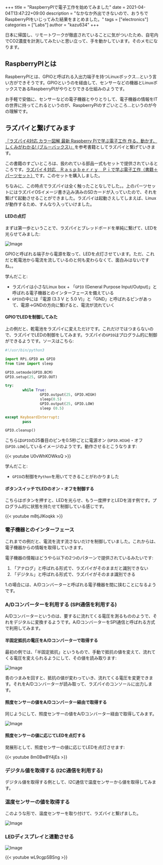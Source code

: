 +++
title = "RaspberryPIで電子工作を始めてみました"
date = 2021-04-04T13:47:22+09:00
description = "なかなか外出できないので、おうちでRaspberryPIをいじってみた結果をまとめました。"
tags = ["electronics"]
categories = ["Labs"]
author = "kazu634"
+++

日本に帰国し、リモートワークが徹底されていることに気がついたため、自宅内でCO2濃度を計測してみたいと思い立って、手を動かしています。そのメモになります。

## RaspberryPIとは
RaspberryPIとは、GPIOと呼ばれる入出力端子を持つLinuxボックス…という言い方ができそうです。GPIOというのを経由して、センサーなどの機器とLinuxボックスであるRaspberryPIがやりとりできる仕組みのようです。

お手軽で安価に、センサーなどの電子機器とやりとりして、電子機器の情報をITの世界に持ってこれるというのが、RaspberryPIのすごいところ…というのが今の理解です。

## ラズパイと繋げてみます
[『ラズパイ4対応 カラー図解 最新 Raspberry Piで学ぶ電子工作 作る、動かす、しくみがわかる! (ブルーバックス)』](https://www.amazon.co.jp/%E3%83%A9%E3%82%BA%E3%83%91%E3%82%A44%E5%AF%BE%E5%BF%9C-Raspberry-Pi%E3%81%A7%E5%AD%A6%E3%81%B6%E9%9B%BB%E5%AD%90%E5%B7%A5%E4%BD%9C-%E4%BD%9C%E3%82%8B%E3%80%81%E5%8B%95%E3%81%8B%E3%81%99%E3%80%81%E3%81%97%E3%81%8F%E3%81%BF%E3%81%8C%E3%82%8F%E3%81%8B%E3%82%8B-%E3%83%96%E3%83%AB%E3%83%BC%E3%83%90%E3%83%83%E3%82%AF%E3%82%B9/dp/4065193397)を参考書籍としてラズパイと繋げていきます。

この書籍のすごいところは、扱われている部品一式もセットで提供されているところです。[ラズパイ４対応　Ｒａｓｐｂｅｒｒｙ　Ｐｉで学ぶ電子工作（書籍＋パーツセット）](https://akizukidenshi.com/catalog/g/gK-15352/)です。このセットを購入しました。

ちなみに、この時点でラズパイは全く触ったことなしでした。。上のパーツセットにはラズパイOSイメージ書き込み済みのSDカードが入っていたので、それを繋げて起動させることができました。ラズパイは起動さえしてしまえば、Linuxが動作するため、すんなり入っていけました。

#### LEDの点灯
まずは第一歩ということで、ラズパイとブレッドボードを単純に繋げて、LEDを光らせてみました:

![Image](https://farm66.staticflickr.com/65535/51058486767_857ab12b88_c.jpg)

GPIOと呼ばれる端子から電源を取って、LEDを点灯させています。ただ、これだと乾電池から電流を流しているのと何も変わらなくて、面白みはないですね。。

学んだこと:

- ラズパイは小さなLinux box + 「`GPIO` (General Purpose Input/Output)」と呼ばれる電子機器とのインターフェースを備えている
- `GPIO`の中には「電源 (3.3 V と 5.0 V)」と「GND」と呼ばれるピンがあって、電源→GNDの方向に繋げると、電流が流れていく

#### GPIOでLEDを制御してみた
上の例だと、乾電池をラズパイに変えただけです。これだけではつまらないので、ラズパイでLEDの制御をしてみます。ラズパイの`GPIO`はプログラム的に制御ができるようです。ソースはこちら:

```python
#!/usr/bin/python3

import RPi.GPIO as GPIO
from time import sleep

GPIO.setmode(GPIO.BCM)
GPIO.setup(25, GPIO.OUT)

try:
        while True:
                GPIO.output(25, GPIO.HIGH)
                sleep(0.5)
                GPIO.output(25, GPIO.LOW)
                sleep (0.5)

except KeyboardInterrupt:
        pass

GPIO.cleanup()
```

こちらは`GPIO`の25番目のピンを0.5秒ごとに電源オン (`GPIO.HIGH`)・オフ (`GPIO.LOW`)しているイメージのようです。動作させるとこうなります:

{{< youtube U0vWhKOWksQ >}}

学んだこと:

- `GPIO`の制御を`Python`を用いてできることがわかりました

#### ボタンスイッチでLEDのオン・オフを制御する
こちらはボタンを押すと、LEDを光らせ、もう一度押すとLEDを消す例です。プログラム的に状態を持たせて制御している感じです。

{{< youtube m8tjJlKoqkk >}}

### 電子機器とのインターフェース
これまでの例だと、電流を流す流さないだけを制御していました。これからは、電子機器からの情報を取得していきます。

電子機器の情報はどうやら以下の2つのパターンで提供されているみたいです:

1. 「アナログ」と呼ばれる形式で、ラズパイがそのままだと識別できない
2. 「デジタル」と呼ばれる形式で、ラズパイがそのまま識別できる

1.の場合には、A/Dコンバーターと呼ばれる電子機器を間に挟むことになるようです。

### A/Dコンバーターを利用する (SPI通信を利用する)
A/Dコンバーターというのは、要するに流れてくる電圧を測るもののようで、それをデジタルに変換するようです。A/DコンバーターをSPI通信と呼ばれる方式で利用してみます。

#### 半固定抵抗の電圧をA/Dコンバーターで取得する
最初の例では、「半固定抵抗」というもので、手動で抵抗の値を変えて、流れてくる電圧を変えられるようにして、その値を読み取ります:

![Image](https://farm66.staticflickr.com/65535/51058488412_496ab3a90f_c.jpg)

青のつまみを回すと、抵抗の値が変わっていき、流れてくる電圧を変更できます。それをA/Dコンバーターが読み取って、ラズパイのコンソールに出力します。

#### 照度センサーの値をA/Dコンバーター経由で取得する
同じようにして、照度センサーの値をA/Dコンバーター経由で取得してみます。

![Image](https://farm66.staticflickr.com/65535/51058403726_03e95d6766_c.jpg)

#### 照度センサーの値に応じてLEDを点灯する
発展形として、照度センサーの値に応じてLEDを点灯させます:

{{< youtube 8m0BwBY4jEs >}}

### デジタル値を取得する (I2C通信を利用する)
デジタル値を取得する例として、I2C通信で温度センサーから値を取得してみます。

### 温度センサーの値を取得する
このような形で、温度センサーを取り付けて、ラズパイと繋げました。

![Image](https://farm66.staticflickr.com/65535/51057680893_2f634d2f01_c.jpg)

### LEDディスプレイと連動させる
![Image](https://farm66.staticflickr.com/65535/51057679453_f5343ea29e_c.jpg)

{{< youtube wL9cgpSBSng >}}



